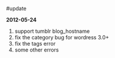 #update

__2012-05-24__

1. support tumblr blog_hostname
2. fix the category bug for wordress 3.0+
3. fix the tags error
4. some other errors
